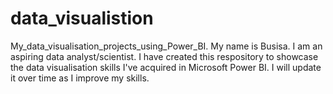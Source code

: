 # data_visualistion
My_data_visualisation_projects_using_Power_BI.
My name is Busisa. I am an aspiring data analyst/scientist.
I have created this respository to showcase the data visualisation skills I've acquired in Microsoft Power BI.
I will update it over time as I improve my skills.
